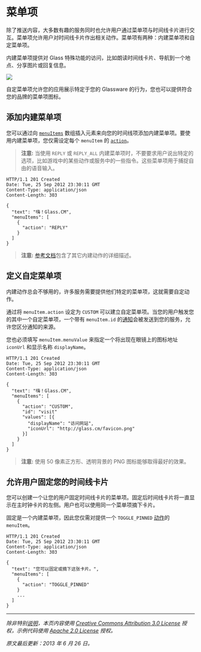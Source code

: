 菜单项
==========

除了推送内容，大多数有趣的服务同时也允许用户通过菜单项与时间线卡片进行交互。菜单项允许用户对时间线卡片作出相关动作。菜单项有两种：内建菜单项和自定菜单项。

内建菜单项提供对 Glass 特殊功能的访问，比如朗读时间线卡片、导航到一个地点、分享图片或回复信息。

![](https://developers.google.com/glass/images/glass-screens/sms_inbound_640.jpg)

自定菜单项允许您的应用展示特定于您的 Glassware 的行为，您也可以提供符合您的品牌的菜单项图标。


## 添加内建菜单项

您可以通过向 [`menuItems`](reference/timeline.md#menuItems) 数组插入元素来向您的时间线项添加内建菜单项。要使用内建菜单项，您仅需设定每个 `menuItem` 的 [`action`](reference/timeline.md#menuItems.action)。

> **注意:** 当使用 `REPLY` 或 `REPLY_ALL` 内建菜单项时，不要要求用户说出特定的选项，比如游戏中的某些动作或服务中的一些指令。这些菜单项用于捕捉自由的语音输入。

```http
HTTP/1.1 201 Created
Date: Tue, 25 Sep 2012 23:30:11 GMT
Content-Type: application/json
Content-Length: 303

{
  "text": "嗨！Glass.CM",
  "menuItems": [
    {
      "action": "REPLY"
    }
  ]
}
```

> **注意:** [参考文档](reference/timeline.md#menuItems.action)包含了其它内建动作的详细描述。


## 定义自定菜单项

内建动作总会不够用的，许多服务需要提供他们特定的菜单项，这就需要自定动作。

通过将 `menuItem.action` 设定为 `CUSTOM` 可以建立自定菜单项。当您的用户触发您的其中一个自定菜单项，一个带有 `menuItem.id` 的[通知](subscriptions.md)会被发送到您的服务，允许您区分通知的来源。

您也必须填写 `menuItem.menuValue` 来指定一个将出现在眼镜上的图标地址 `iconUrl` 和显示名称 `displayName`。

```http
HTTP/1.1 201 Created
Date: Tue, 25 Sep 2012 23:30:11 GMT
Content-Type: application/json
Content-Length: 303

{
  "text": "嗨！Glass.CM",
  "menuItems": [
    {
      "action": "CUSTOM",
      "id": "visit"
      "values": [{
        "displayName": "访问网站",
        "iconUrl": "http://glass.cm/favicon.png"
      }]
    }
  ]
}
```

> **注意:** 使用 50 像素正方形、透明背景的 PNG 图标能够取得最好的效果。


## 允许用户固定您的时间线卡片

您可以创建一个让您的用户固定时间线卡片的菜单项。固定后时间线卡片将一直显示在主时钟卡片的左侧。用户也可以使用同一个菜单项摘下卡片。

固定是一个内建菜单项，因此您仅需对提供一个 `TOGGLE_PINNED` [动作](reference/timeline.md#menuItems.action)的 `menuItem`。

```http
HTTP/1.1 201 Created
Date: Tue, 25 Sep 2012 23:30:11 GMT
Content-Type: application/json
Content-Length: 303

{
  "text": "您可以固定或摘下这张卡片。",
  "menuItems": [
    {
      "action": "TOGGLE_PINNED"
    }
    ...
  ]
}
```

----------

_除非特别[说明](https://developers.google.com/readme/policies)，本页内容使用 [Creative Commons Attribution 3.0 License](http://creativecommons.org/licenses/by/3.0/) 授权，示例代码使用 [Apache 2.0 License](http://www.apache.org/licenses/LICENSE-2.0) 授权。_

_原文最后更新：2013 年 6 月 26 日。_
